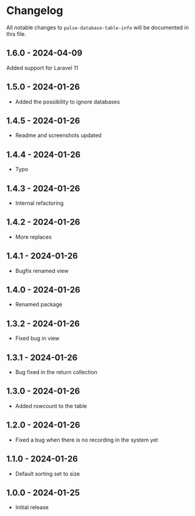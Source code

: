 # Changelog

All notable changes to `pulse-database-table-info` will be documented in this file.

## 1.6.0 - 2024-04-09

Added support for Laravel 11

## 1.5.0 - 2024-01-26

- Added the possibility to ignore databases

## 1.4.5 - 2024-01-26

- Readme and screenshots updated

## 1.4.4 - 2024-01-26

- Typo

## 1.4.3 - 2024-01-26

- Internal refactoring

## 1.4.2 - 2024-01-26

- More replaces

## 1.4.1 - 2024-01-26

- Bugfix renamed view

## 1.4.0 - 2024-01-26

- Renamed package

## 1.3.2 - 2024-01-26

- Fixed bug in view

## 1.3.1 - 2024-01-26

- Bug fixed in the return collection

## 1.3.0 - 2024-01-26

- Added rowcount to the table

## 1.2.0 - 2024-01-26

- Fixed a bug when there is no recording in the system yet

## 1.1.0 - 2024-01-26

- Default sorting set to size

## 1.0.0 - 2024-01-25

- Initial release
